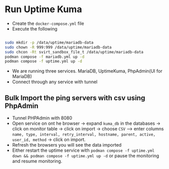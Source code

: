 # Run Uptime Kuma
- Create the `docker-compose.yml` file 
- Execute the following
```bash

sudo mkdir -p /data/uptime/mariadb-data
sudo chown -R 999:999 /data/uptime/mariadb-data
sudo chcon -Rt svirt_sandbox_file_t /data/uptime/mariadb-data
podman compose -f mariadb.yml up -d
podman compose -f uptime.yml up -d
```
- We are running three services. MariaDB, UptimeKuma, PhpAdmin(UI for MariaDB)
- Connect through any service with tunnel

## Bulk Import the ping servers with csv using PhpAdmin

- Tunnel PHPAdmin with 8080 
- Open service on ont he browser -> expand `kuma_db` in the databases -> click on monitor table -> click on import -> choose `CSV` --> enter columns `name, type, interval, retry_interval, hostname, parent, active, user_id, method` -> click on import.
- Refresh the browsers you will see the data imported
- Either restart the uptime service with `podman compose -f uptime.yml down && podman compose -f uptime.yml up -d` or pause the monitoring and resume monitoring. 